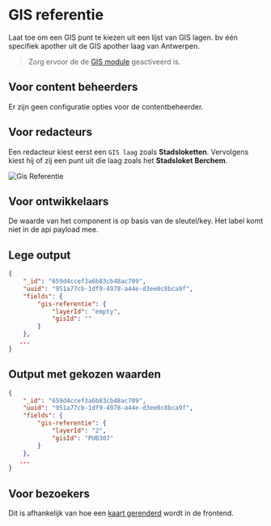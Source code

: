 # GIS referentie

Laat toe om een GIS punt te kiezen uit een lijst van GIS lagen. bv één specifiek apother uit de GIS apother laag van Antwerpen.

> Zorg ervoor de de [GIS module](/modules/content/modules/module-gis) geactiveerd is.

## Voor content beheerders
Er zijn geen configuratie opties voor de contentbeheerder.

## Voor redacteurs
Een redacteur kiest eerst een `GIS laag` zoals **Stadsloketten**. Vervolgens kiest hij of zij een punt uit die laag zoals het **Stadsloket Berchem**. 

![Gis Referentie](.//redactie/assets/gis-referentie.jpg 'Kies een laag en punt uit het GIS systeem.')


## Voor ontwikkelaars

De waarde van het component is op basis van de sleutel/key. Het label komt niet in de api payload mee.

## Lege output

```json
{
    "_id": "659d4ccef3a6b83cb48ac709",
    "uuid": "951a77cb-1df9-4978-a44e-d3ee0c8bca9f",
    "fields": {
        "gis-referentie": {
            "layerId": "empty",
            "gisId": ""
        }
    },
   ...
}
```

## Output met gekozen waarden

```json
{
    "_id": "659d4ccef3a6b83cb48ac709",
    "uuid": "951a77cb-1df9-4978-a44e-d3ee0c8bca9f",
    "fields": {
        "gis-referentie": {
            "layerId": "2",
            "gisId": "PUB307"
        }
    },
   ...
}
```


## Voor bezoekers
Dit is afhankelijk van hoe een [kaart gerenderd](/frontend/content/geo-rendering) wordt in de frontend. 
